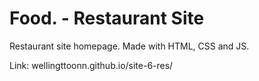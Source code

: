 # Food. - Restaurant Site

Restaurant site homepage. Made with HTML, CSS and JS.

Link: wellingttoonn.github.io/site-6-res/

